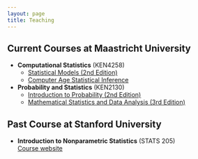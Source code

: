 ```yaml
---
layout: page
title: Teaching
---
```


## Current Courses at Maastricht University

* **Computational Statistics** (KEN4258)
  * [Statistical Models (2nd Edition)](https://doi.org/10.1017/CBO9780511815867)
  * [Computer Age Statistical Inference](https://web.stanford.edu/~hastie/CASI/)
* **Probability and Statistics** (KEN2130)
  * [Introduction to Probability (2nd Edition)](https://drive.google.com/file/d/1VmkAAGOYCTORq1wxSQqy255qLJjTNvBI/view)
  * [Mathematical Statistics and Data Analysis (3rd Edition)](https://www.studystore.nl/p/9780495118688/)

## Past Course at Stanford University

* **Introduction to Nonparametric Statistics** (STATS 205) <br>
[Course website](https://christofseiler.github.io/stats205/)
